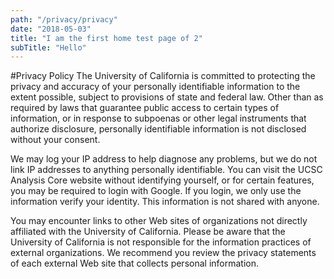 ```yaml
---
path: "/privacy/privacy"
date: "2018-05-03"
title: "I am the first home test page of 2"
subTitle: "Hello"
---
```

#Privacy Policy
The University of California is committed to protecting the privacy and accuracy of your personally identifiable information to the extent possible, subject to provisions of state and federal law. Other than as required by laws that guarantee public access to certain types of information, or in response to subpoenas or other legal instruments that authorize disclosure, personally identifiable information is not disclosed without your consent.

We may log your IP address to help diagnose any problems, but we do not link IP addresses to anything personally identifiable. You can visit the UCSC Analysis Core website without identifying yourself, or for certain features, you may be required to login with Google. If you login, we only use the information verify your identity. This information is not shared with anyone.

You may encounter links to other Web sites of organizations not directly affiliated with the University of California. Please be aware that the University of California is not responsible for the information practices of external organizations. We recommend you review the privacy statements of each external Web site that collects personal information.
